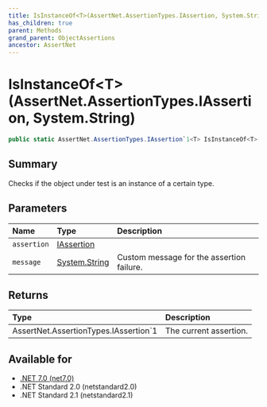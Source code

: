 ```yaml
---
title: IsInstanceOf<T>(AssertNet.AssertionTypes.IAssertion, System.String)
has_children: true
parent: Methods
grand_parent: ObjectAssertions
ancestor: AssertNet
---
```

# IsInstanceOf&lt;T&gt;(AssertNet.AssertionTypes.IAssertion, System.String)

```csharp
public static AssertNet.AssertionTypes.IAssertion`1<T> IsInstanceOf<T>(AssertNet.AssertionTypes.IAssertion assertion, System.String message);
```

## Summary
Checks if the object under test is an instance of a certain type.

## Parameters
|Name|Type|Description|
|:-|:-|:-|
|`assertion`|[IAssertion](t_assertnet_assertiontypes_iassertion.md)||
|`message`|[System.String](https://learn.microsoft.com/en-us/dotnet/api/system.string)|Custom message for the assertion failure.|

## Returns
|Type|Description|
|:-|:-|
|AssertNet.AssertionTypes.IAssertion`1<T>|The current assertion.|

## Available for
- [.NET 7.0 (net7.0)](https://versionsof.net/core/7.0/)
- .NET Standard 2.0 (netstandard2.0)
- .NET Standard 2.1 (netstandard2.1)

